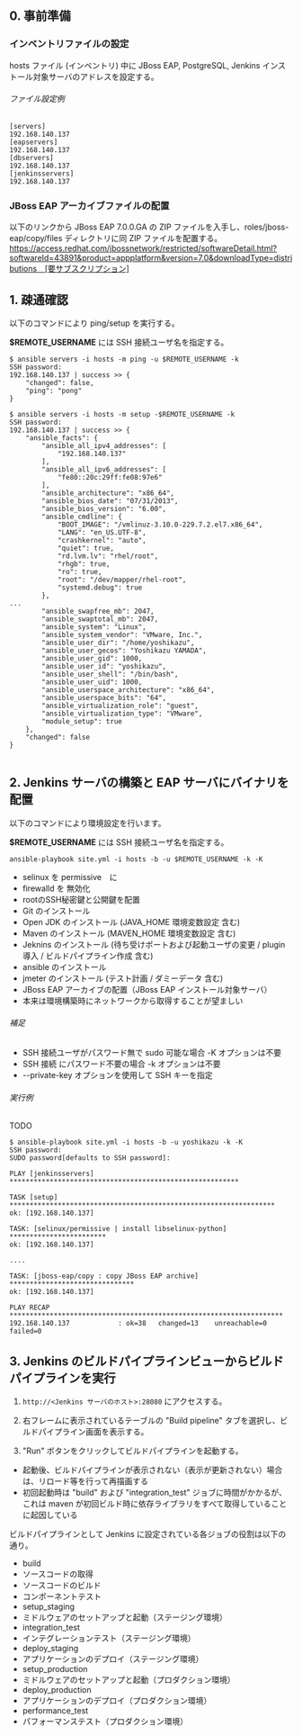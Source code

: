 ## 0. 事前準備
### インベントリファイルの設定
hosts ファイル (インベントリ) 中に JBoss EAP, PostgreSQL, Jenkins インストール対象サーバのアドレスを設定する。

###### ファイル設定例

```
[servers]
192.168.140.137
[eapservers]
192.168.140.137
[dbservers]
192.168.140.137
[jenkinsservers]
192.168.140.137
```

### JBoss EAP アーカイブファイルの配置

以下のリンクから JBoss EAP 7.0.0.GA の ZIP ファイルを入手し、roles/jboss-eap/copy/files ディレクトリに同 ZIP ファイルを配置する。
https://access.redhat.com/jbossnetwork/restricted/softwareDetail.html?softwareId=43891&product=appplatform&version=7.0&downloadType=distributions　[要サブスクリプション]

## 1. 疎通確認

以下のコマンドにより ping/setup を実行する。

__$REMOTE_USERNAME__ には SSH 接続ユーザ名を指定する。

```
$ ansible servers -i hosts -m ping -u $REMOTE_USERNAME -k
SSH password:
192.168.140.137 | success >> {
    "changed": false,
    "ping": "pong"
}

$ ansible servers -i hosts -m setup -$REMOTE_USERNAME -k
SSH password:
192.168.140.137 | success >> {
    "ansible_facts": {
        "ansible_all_ipv4_addresses": [
            "192.168.140.137"
        ],
        "ansible_all_ipv6_addresses": [
            "fe80::20c:29ff:fe08:97e6"
        ],
        "ansible_architecture": "x86_64",
        "ansible_bios_date": "07/31/2013",
        "ansible_bios_version": "6.00",
        "ansible_cmdline": {
            "BOOT_IMAGE": "/vmlinuz-3.10.0-229.7.2.el7.x86_64",
            "LANG": "en_US.UTF-8",
            "crashkernel": "auto",
            "quiet": true,
            "rd.lvm.lv": "rhel/root",
            "rhgb": true,
            "ro": true,
            "root": "/dev/mapper/rhel-root",
            "systemd.debug": true
        },
...
        "ansible_swapfree_mb": 2047,
        "ansible_swaptotal_mb": 2047,
        "ansible_system": "Linux",
        "ansible_system_vendor": "VMware, Inc.",
        "ansible_user_dir": "/home/yoshikazu",
        "ansible_user_gecos": "Yoshikazu YAMADA",
        "ansible_user_gid": 1000,
        "ansible_user_id": "yoshikazu",
        "ansible_user_shell": "/bin/bash",
        "ansible_user_uid": 1000,
        "ansible_userspace_architecture": "x86_64",
        "ansible_userspace_bits": "64",
        "ansible_virtualization_role": "guest",
        "ansible_virtualization_type": "VMware",
        "module_setup": true
    },
    "changed": false
}


```

## 2. Jenkins サーバの構築と EAP サーバにバイナリを配置
以下のコマンドにより環境設定を行います。

__$REMOTE_USERNAME__ には SSH 接続ユーザ名を指定する。

```
ansible-playbook site.yml -i hosts -b -u $REMOTE_USERNAME -k -K
```
 - selinux を permissive　に
 - firewalld を 無効化
 - rootのSSH秘密鍵と公開鍵を配置
 - Git のインストール
 - Open JDK のインストール (JAVA\_HOME 環境変数設定 含む)
 - Maven のインストール (MAVEN\_HOME 環境変数設定 含む)
 - Jeknins のインストール (待ち受けポートおよび起動ユーザの変更 / plugin導入 / ビルドパイプライン作成 含む)
 - ansible のインストール
 - jmeter のインストール (テスト計画 / ダミーデータ 含む)
 - JBoss EAP アーカイブの配置（JBoss EAP インストール対象サーバ）
  - 本来は環境構築時にネットワークから取得することが望ましい

###### 補足

 - SSH 接続ユーザがパスワード無で sudo 可能な場合 -K オプションは不要
 - SSH 接続 にパスワード不要の場合 -k オプションは不要
 - --private-key オプションを使用して SSH キーを指定

###### 実行例
TODO
```  
$ ansible-playbook site.yml -i hosts -b -u yoshikazu -k -K
SSH password:
SUDO password[defaults to SSH password]:

PLAY [jenkinsservers] *********************************************************

TASK [setup] ******************************************************************
ok: [192.168.140.137]

TASK: [selinux/permissive | install libselinux-python] ************************
ok: [192.168.140.137]

....

TASK: [jboss-eap/copy : copy JBoss EAP archive] ******************************* 	
ok: [192.168.140.137]

PLAY RECAP ********************************************************************
192.168.140.137            : ok=38   changed=13    unreachable=0    failed=0   
```

## 3. Jenkins のビルドパイプラインビューからビルドパイプラインを実行

1. `http://<Jenkins サーバのホスト>:28080` にアクセスする。

1. 右フレームに表示されているテーブルの "Build pipeline" タブを選択し、ビルドパイプライン画面を表示する。

1. "Run" ボタンをクリックしてビルドパイプラインを起動する。
 - 起動後、ビルドパイプラインが表示されない（表示が更新されない）場合は、リロード等を行って再描画する
 - 初回起動時は "build" および "integration_test" ジョブに時間がかかるが、これは maven が初回ビルド時に依存ライブラリをすべて取得していることに起因している

ビルドパイプラインとして Jenkins に設定されている各ジョブの役割は以下の通り。
- build
 - ソースコードの取得
 - ソースコードのビルド
 - コンポーネントテスト
- setup_staging
 - ミドルウェアのセットアップと起動（ステージング環境）
- integration_test
 - インテグレーションテスト（ステージング環境）
- deploy_staging
 - アプリケーションのデプロイ（ステージング環境）
- setup_production
 - ミドルウェアのセットアップと起動（プロダクション環境）
- deploy_production
 - アプリケーションのデプロイ（プロダクション環境）
- performance_test
 - パフォーマンステスト（プロダクション環境）
